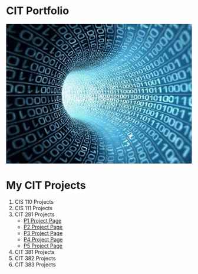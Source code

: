 

# CIT Portfolio
![CIT Picture](images/compsci.jpg)


# My CIT Projects
1. CIS 110 Projects
2. CIS 111 Projects
3. CIT 281 Projects
    * [P1 Project Page](https://github.com/UO-CIT/project-1-shannonzbylski)
    * [P2 Project Page](https://github.com/UO-CIT/project-2-shannonzbylski)
    * [P3 Project Page](https://github.com/UO-CIT/project-3-shannonzbylski)
    * [P4 Project Page](https://github.com/UO-CIT/project-4-shannonzbylski)
    * [P5 Project Page](https://github.com/UO-CIT/project-5-shannonzbylski)
4. CIT 381 Projects
5. CIT 382 Projects
6. CIT 383 Projects
